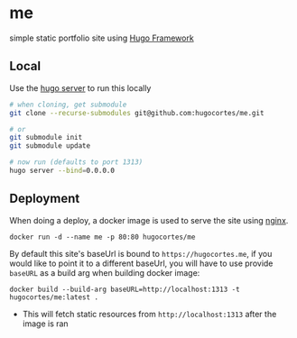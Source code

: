 # me

simple static portfolio site using [Hugo Framework](https://gohugo.io/)

## Local

Use the [hugo server](https://gohugo.io/commands/hugo_server/) to run this locally

```sh
# when cloning, get submodule
git clone --recurse-submodules git@github.com:hugocortes/me.git

# or
git submodule init
git submodule update

# now run (defaults to port 1313)
hugo server --bind=0.0.0.0
```

## Deployment

When doing a deploy, a docker image is used to serve the site using [nginx](https://hub.docker.com/_/nginx/).

`docker run -d --name me -p 80:80 hugocortes/me`

By default this site's baseUrl is bound to `https://hugocortes.me`, if you would like to point it to a different baseUrl, you will have to use provide `baseURL` as a build arg when building docker image:

`docker build --build-arg baseURL=http://localhost:1313 -t hugocortes/me:latest .`
* This will fetch static resources from `http://localhost:1313` after the image is ran
